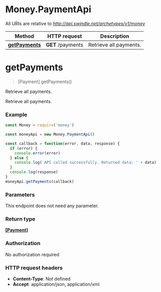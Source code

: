 # Money.PaymentApi

All URIs are relative to *http://api.swindle.net/archetypes/v1/money*

Method | HTTP request | Description
------------- | ------------- | -------------
[**getPayments**](PaymentApi.md#getPayments) | **GET** /payments | Retrieve all payments.


<a name="getPayments"></a>
# **getPayments**
> [Payment] getPayments()

Retrieve all payments.

Retrieve all payments.

### Example
```js
const Money = require('money')

const moneyApi = new Money.PaymentApi()

const callback = function(error, data, response) {
  if (error) {
    console.error(error)
  } else {
    console.log('API called successfully. Returned data: ' + data)
  }
  console.log(response)
}
moneyApi.getPayments(callback)
```

### Parameters
This endpoint does not need any parameter.

### Return type

[**[Payment]**](Payment.md)

### Authorization

No authorization required

### HTTP request headers

 - **Content-Type**: Not defined
 - **Accept**: application/json, application/xml
